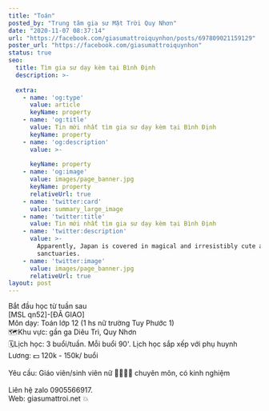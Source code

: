 ```yaml
---
title: "Toán"
posted_by: "Trung tâm gia sư Mặt Trời Quy Nhơn"
date: "2020-11-07 08:37:14"
url: "https://facebook.com/giasumattroiquynhon/posts/697809021159129"
poster_url: "https://facebook.com/giasumattroiquynhon"
status: true
seo:
  title: Tìm gia sư dạy kèm tại Bình Định
  description: >-
    
  extra:
    - name: 'og:type'
      value: article
      keyName: property
    - name: 'og:title'
      value: Tin mới nhất tìm gia sư dạy kèm tại Bình Định
      keyName: property
    - name: 'og:description'
      value: >-
        
      keyName: property
    - name: 'og:image'
      value: images/page_banner.jpg
      keyName: property
      relativeUrl: true
    - name: 'twitter:card'
      value: summary_large_image
    - name: 'twitter:title'
      value: Tin mới nhất tìm gia sư dạy kèm tại Bình Định
    - name: 'twitter:description'
      value: >-
        Apparently, Japan is covered in magical and irresistibly cute animal
        sanctuaries.
    - name: 'twitter:image'
      value: images/page_banner.jpg
      relativeUrl: true
layout: post
---
```

Bắt đầu học từ tuần sau<br>[MSL qn52]-[ĐÃ GIAO]<br>Môn dạy: Toán lớp 12 (1 hs nữ trường Tuy Phước 1)<br>🗺Khu vực: gần ga Diêu Trì, Quy Nhơn<br>🗓Lịch học: 3 buổi/tuần. Mỗi buổi 90'. Lịch học sắp xếp với phụ huynh<br>Lương: 💵 120k - 150k/ buổi<br><br>Yêu cầu: Giáo viên/sinh viên nữ 👩‍🏫👩‍🎓 chuyên môn, có kinh nghiệm<br><br>Liên hệ zalo 0905566917.<br>Web: giasumattroi.net 💥
